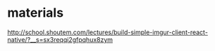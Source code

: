 #  materials
http://school.shoutem.com/lectures/build-simple-imgur-client-react-native/?__s=sx3reqqi2gfpqhux8zym